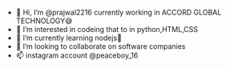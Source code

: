- 👋 Hi, I’m @prajwal2216 currently working in ACCORD GLOBAL TECHNOLOGY😅
- 👀 I’m interested in codeing that to in python,HTML,CSS
- 🌱 I’m currently learning nodejs🥰
- 💞️ I’m looking to collaborate on software companies 
- 📫 instagram account @peaceboy_16

<!---
prajwal2216/prajwal2216 is a ✨ special ✨ repository because its `README.md` (this file) appears on your GitHub profile.
You can click the Preview link to take a look at your changes.
--->

